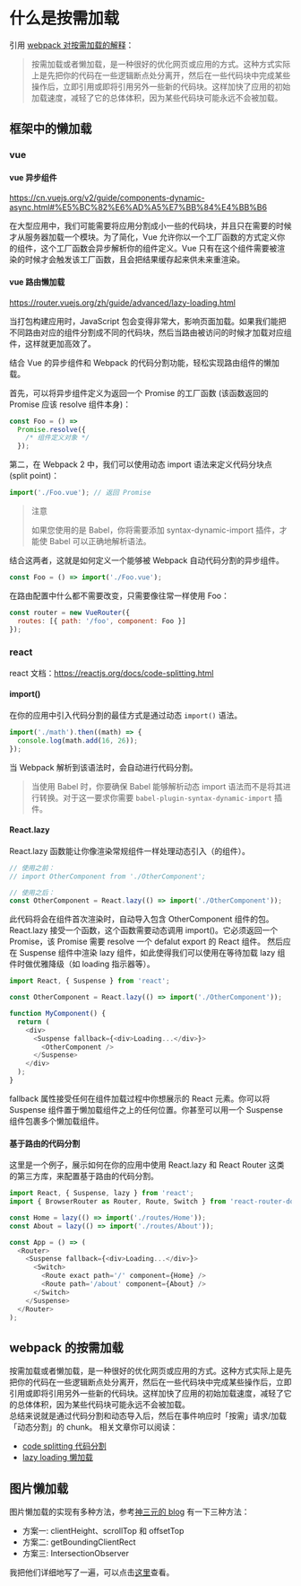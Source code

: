# 什么是按需加载

引用 [webpack 对按需加载的解释](https://v4.webpack.js.org/guides/lazy-loading/)：

> 按需加载或者懒加载，是一种很好的优化网页或应用的方式。这种方式实际上是先把你的代码在一些逻辑断点处分离开，然后在一些代码块中完成某些操作后，立即引用或即将引用另外一些新的代码块。这样加快了应用的初始加载速度，减轻了它的总体体积，因为某些代码块可能永远不会被加载。

## 框架中的懒加载

### vue

#### vue 异步组件

https://cn.vuejs.org/v2/guide/components-dynamic-async.html#%E5%BC%82%E6%AD%A5%E7%BB%84%E4%BB%B6

在大型应用中，我们可能需要将应用分割成小一些的代码块，并且只在需要的时候才从服务器加载一个模块。为了简化，Vue 允许你以一个工厂函数的方式定义你的组件，这个工厂函数会异步解析你的组件定义。Vue 只有在这个组件需要被渲染的时候才会触发该工厂函数，且会把结果缓存起来供未来重渲染。

#### vue 路由懒加载

https://router.vuejs.org/zh/guide/advanced/lazy-loading.html

当打包构建应用时，JavaScript 包会变得非常大，影响页面加载。如果我们能把不同路由对应的组件分割成不同的代码块，然后当路由被访问的时候才加载对应组件，这样就更加高效了。

结合 Vue 的异步组件和 Webpack 的代码分割功能，轻松实现路由组件的懒加载。

首先，可以将异步组件定义为返回一个 Promise 的工厂函数 (该函数返回的 Promise 应该 resolve 组件本身)：

```js
const Foo = () =>
  Promise.resolve({
    /* 组件定义对象 */
  });
```

第二，在 Webpack 2 中，我们可以使用动态 import 语法来定义代码分块点 (split point)：

```js
import('./Foo.vue'); // 返回 Promise
```

> 注意
>
> 如果您使用的是 Babel，你将需要添加 syntax-dynamic-import 插件，才能使 Babel 可以正确地解析语法。

结合这两者，这就是如何定义一个能够被 Webpack 自动代码分割的异步组件。

```js
const Foo = () => import('./Foo.vue');
```

在路由配置中什么都不需要改变，只需要像往常一样使用 Foo：

```js
const router = new VueRouter({
  routes: [{ path: '/foo', component: Foo }]
});
```

### react

react 文档：https://reactjs.org/docs/code-splitting.html

#### import()

在你的应用中引入代码分割的最佳方式是通过动态 `import()` 语法。

```js
import('./math').then((math) => {
  console.log(math.add(16, 26));
});
```

当 Webpack 解析到该语法时，会自动进行代码分割。

> 当使用 Babel 时，你要确保 Babel 能够解析动态 import 语法而不是将其进行转换。对于这一要求你需要 `babel-plugin-syntax-dynamic-import` 插件。

#### React.lazy

React.lazy 函数能让你像渲染常规组件一样处理动态引入（的组件）。

```js
// 使用之前：
// import OtherComponent from './OtherComponent';

// 使用之后：
const OtherComponent = React.lazy(() => import('./OtherComponent'));
```

此代码将会在组件首次渲染时，自动导入包含 OtherComponent 组件的包。  
React.lazy 接受一个函数，这个函数需要动态调用 import()。它必须返回一个 Promise，该 Promise 需要 resolve 一个 defalut export 的 React 组件。
然后应在 Suspense 组件中渲染 lazy 组件，如此使得我们可以使用在等待加载 lazy 组件时做优雅降级（如 loading 指示器等）。

```js
import React, { Suspense } from 'react';

const OtherComponent = React.lazy(() => import('./OtherComponent'));

function MyComponent() {
  return (
    <div>
      <Suspense fallback={<div>Loading...</div>}>
        <OtherComponent />
      </Suspense>
    </div>
  );
}
```

fallback 属性接受任何在组件加载过程中你想展示的 React 元素。你可以将 Suspense 组件置于懒加载组件之上的任何位置。你甚至可以用一个 Suspense 组件包裹多个懒加载组件。

#### 基于路由的代码分割

这里是一个例子，展示如何在你的应用中使用 React.lazy 和 React Router 这类的第三方库，来配置基于路由的代码分割。

```js
import React, { Suspense, lazy } from 'react';
import { BrowserRouter as Router, Route, Switch } from 'react-router-dom';

const Home = lazy(() => import('./routes/Home'));
const About = lazy(() => import('./routes/About'));

const App = () => (
  <Router>
    <Suspense fallback={<div>Loading...</div>}>
      <Switch>
        <Route exact path='/' component={Home} />
        <Route path='/about' component={About} />
      </Switch>
    </Suspense>
  </Router>
);
```

## webpack 的按需加载

按需加载或者懒加载，是一种很好的优化网页或应用的方式。这种方式实际上是先把你的代码在一些逻辑断点处分离开，然后在一些代码块中完成某些操作后，立即引用或即将引用另外一些新的代码块。这样加快了应用的初始加载速度，减轻了它的总体体积，因为某些代码块可能永远不会被加载。  
总结来说就是通过代码分割和动态导入后，然后在事件响应时「按需」请求/加载「动态分割」的 chunk。
相关文章你可以阅读：

- [code splitting 代码分割](https://github.com/lazyken/webpack4_zh/blob/main/Guides%E6%8C%87%E5%8D%97/CodeSplitting%E4%BB%A3%E7%A0%81%E5%88%86%E7%A6%BB.md)
- [lazy loading 懒加载](https://github.com/lazyken/webpack4_zh/blob/main/Guides%E6%8C%87%E5%8D%97/Lazy-Loading%E6%87%92%E5%8A%A0%E8%BD%BD.md)

## 图片懒加载

图片懒加载的实现有多种方法，参考[神三元的 blog](http://47.98.159.95/my_blog/blogs/perform/004.html) 有一下三种方法：

- 方案一: clientHeight、scrollTop 和 offsetTop
- 方案二: getBoundingClientRect
- 方案三: IntersectionObserver

我把他们详细地写了一遍，可以点击[这里](https://github.com/lazyken/blog/blob/master/%E4%B8%93%E9%A2%98%E7%B3%BB%E5%88%97/%E5%9B%BE%E7%89%87%E6%87%92%E5%8A%A0%E8%BD%BD.md)查看。
